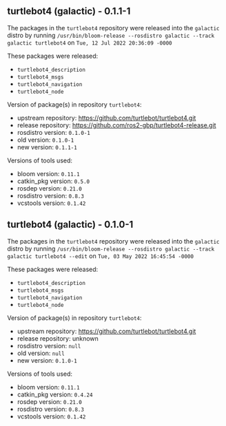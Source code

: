 ## turtlebot4 (galactic) - 0.1.1-1

The packages in the `turtlebot4` repository were released into the `galactic` distro by running `/usr/bin/bloom-release --rosdistro galactic --track galactic turtlebot4` on `Tue, 12 Jul 2022 20:36:09 -0000`

These packages were released:
- `turtlebot4_description`
- `turtlebot4_msgs`
- `turtlebot4_navigation`
- `turtlebot4_node`

Version of package(s) in repository `turtlebot4`:

- upstream repository: https://github.com/turtlebot/turtlebot4.git
- release repository: https://github.com/ros2-gbp/turtlebot4-release.git
- rosdistro version: `0.1.0-1`
- old version: `0.1.0-1`
- new version: `0.1.1-1`

Versions of tools used:

- bloom version: `0.11.1`
- catkin_pkg version: `0.5.0`
- rosdep version: `0.21.0`
- rosdistro version: `0.8.3`
- vcstools version: `0.1.42`


## turtlebot4 (galactic) - 0.1.0-1

The packages in the `turtlebot4` repository were released into the `galactic` distro by running `/usr/bin/bloom-release --rosdistro galactic --track galactic turtlebot4 --edit` on `Tue, 03 May 2022 16:45:54 -0000`

These packages were released:
- `turtlebot4_description`
- `turtlebot4_msgs`
- `turtlebot4_navigation`
- `turtlebot4_node`

Version of package(s) in repository `turtlebot4`:

- upstream repository: https://github.com/turtlebot/turtlebot4.git
- release repository: unknown
- rosdistro version: `null`
- old version: `null`
- new version: `0.1.0-1`

Versions of tools used:

- bloom version: `0.11.1`
- catkin_pkg version: `0.4.24`
- rosdep version: `0.21.0`
- rosdistro version: `0.8.3`
- vcstools version: `0.1.42`



